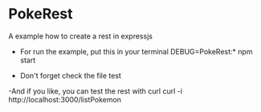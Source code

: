 # PokeRest
A example how to create a rest in expressjs

- For run the example, put this in your terminal
DEBUG=PokeRest:* npm start

- Don't forget check the file test

-And if you like, you can test the rest with curl 
curl -i http://localhost:3000/listPokemon
